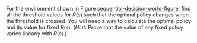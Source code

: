 

For the environment shown in
Figure <a class="insideBookFigRef" target="_blank" href="https://aimacode.github.io/figures/sequential-decision-world-figure.png">sequential-decision-world-figure</a>, find all the
threshold values for $R(s)$ such that the optimal policy changes when
the threshold is crossed. You will need a way to calculate the optimal
policy and its value for fixed $R(s)$. (<i>Hint</i>: Prove that
the value of any fixed policy varies linearly with $R(s)$.)
